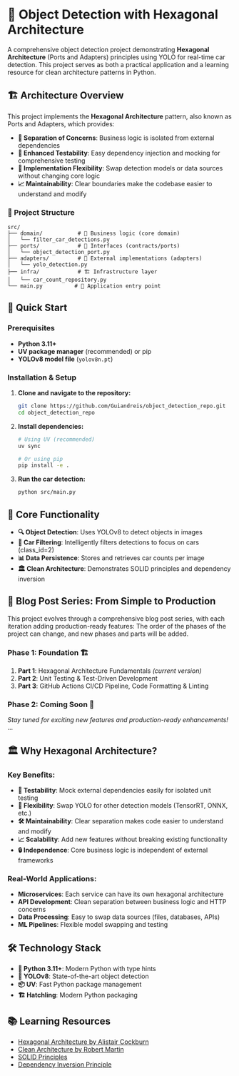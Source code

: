 # 🚗 Object Detection with Hexagonal Architecture

A comprehensive object detection project demonstrating **Hexagonal Architecture** (Ports and Adapters) principles using YOLO for real-time car detection. This project serves as both a practical application and a learning resource for clean architecture patterns in Python.

## 🏗️ Architecture Overview

This project implements the **Hexagonal Architecture** pattern, also known as Ports and Adapters, which provides:

- **🔄 Separation of Concerns**: Business logic is isolated from external dependencies
- **🧪 Enhanced Testability**: Easy dependency injection and mocking for comprehensive testing
- **🔧 Implementation Flexibility**: Swap detection models or data sources without changing core logic
- **📈 Maintainability**: Clear boundaries make the codebase easier to understand and modify

### 📁 Project Structure

```
src/
├── domain/           # 🧠 Business logic (core domain)
│   └── filter_car_detections.py
├── ports/            # 🔌 Interfaces (contracts/ports)
│   └── object_detection_port.py
├── adapters/         # 🔌 External implementations (adapters)
│   └── yolo_detection.py
├── infra/            # 🏗️ Infrastructure layer
│   └── car_count_repository.py
└── main.py          # 🚀 Application entry point
```

## 🚀 Quick Start

### Prerequisites
- **Python 3.11+**
- **UV package manager** (recommended) or pip
- **YOLOv8 model file** (`yolov8n.pt`)

### Installation & Setup

1. **Clone and navigate to the repository:**
   ```bash
   git clone https://github.com/Guiandreis/object_detection_repo.git
   cd object_detection_repo
   ```

2. **Install dependencies:**
   ```bash
   # Using UV (recommended)
   uv sync
   
   # Or using pip
   pip install -e .
   ```

3. **Run the car detection:**
   ```bash
   python src/main.py
   ```

## 🎯 Core Functionality

- **🔍 Object Detection**: Uses YOLOv8 to detect objects in images
- **🚗 Car Filtering**: Intelligently filters detections to focus on cars (class_id=2)
- **📊 Data Persistence**: Stores and retrieves car counts per image
- **🏛️ Clean Architecture**: Demonstrates SOLID principles and dependency inversion

## 📝 Blog Post Series: From Simple to Production

This project evolves through a comprehensive blog post series, with each iteration adding production-ready features:
The order of the phases of the project can change, and new phases and parts will be added. 

### **Phase 1: Foundation** 🏗️
1. **Part 1**: Hexagonal Architecture Fundamentals *(current version)*
2. **Part 2**: Unit Testing & Test-Driven Development
3. **Part 3**: GitHub Actions CI/CD Pipeline, Code Formatting & Linting

### **Phase 2: Coming Soon** 🚀
*Stay tuned for exciting new features and production-ready enhancements!*
...

## 🏛️ Why Hexagonal Architecture?

### **Key Benefits:**

- **🧪 Testability**: Mock external dependencies easily for isolated unit testing
- **🔄 Flexibility**: Swap YOLO for other detection models (TensorRT, ONNX, etc.)
- **🛠️ Maintainability**: Clear separation makes code easier to understand and modify
- **📈 Scalability**: Add new features without breaking existing functionality
- **🔒 Independence**: Core business logic is independent of external frameworks

### **Real-World Applications:**
- **Microservices**: Each service can have its own hexagonal architecture
- **API Development**: Clean separation between business logic and HTTP concerns
- **Data Processing**: Easy to swap data sources (files, databases, APIs)
- **ML Pipelines**: Flexible model swapping and testing

## 🛠️ Technology Stack

- **🐍 Python 3.11+**: Modern Python with type hints
- **🎯 YOLOv8**: State-of-the-art object detection
- **📦 UV**: Fast Python package management
- **🏗️ Hatchling**: Modern Python packaging

## 📚 Learning Resources

- [Hexagonal Architecture by Alistair Cockburn](https://alistair.cockburn.us/hexagonal-architecture/)
- [Clean Architecture by Robert Martin](https://blog.cleancoder.com/uncle-bob/2012/08/13/the-clean-architecture.html)
- [SOLID Principles](https://en.wikipedia.org/wiki/SOLID)
- [Dependency Inversion Principle](https://en.wikipedia.org/wiki/Dependency_inversion_principle)

